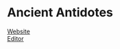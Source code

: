 # Ancient Antidotes
[Website](http://awesomefresh.github.io/Ancient-Antidotes/)
<br>
[Editor](https://github.com/AwesomeFresh/Ancient-Antidotes/blob/gh-pages/index.html)
